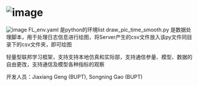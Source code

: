 # ![image](https://user-images.githubusercontent.com/22745820/168416078-fae634c0-db53-416b-b7a4-4d3a1928559f.png)
![image](https://user-images.githubusercontent.com/22745820/168416085-d1944dcb-cf54-48b3-aacd-699abe87626f.png)
FL_env.yaml 是python的环境list
draw_pic_time_smooth.py 是数据处理脚本，用于处理日志信息进行绘图，将Server产生的csv文件放入该py文件同目录下的csv文件夹，即可绘图

轻量型联邦学习框架，支持支持本地仿真和实际部，支持通信参量、模型、数据的自由更改，支持通信及模型各种指标的观察

开发人员：Jiaxiang Geng (BUPT), Songning Gao (BUPT)
